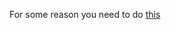 For some reason you need to do [this](https://stackoverflow.com/questions/65893787/create-react-app-with-typescript-and-npm-link-enums-causing-module-parse-failed)